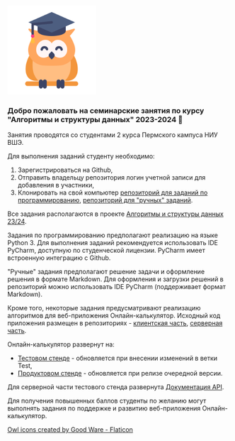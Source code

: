 <img src="https://github.com/HSE-algo-23-owl/.github/blob/main/images/owl.png" width="200">

### Добро пожаловать на семинарские занятия по курсу "Алгоритмы и структуры данных" 2023-2024 👋

Занятия проводятся со студентами 2 курса Пермского кампуса НИУ ВШЭ.

Для выполнения заданий студенту необходимо:
1. Зарегистрироваться на Github,
2. Отправить владельцу репозитория логин учетной записи для добавления в участники,
3. Клонировать на свой компьютер [репозиторий для заданий по программированию](https://github.com/HSE-algo-23-owl/programming_tasks), [репозиторий для "ручных" заданий](https://github.com/HSE-algo-23-owl/manual_tasks).

Все задания располагаются в проекте [Алгоритмы и структуры данных 23/24](https://github.com/orgs/HSE-algo-23-owl/projects/1).

Задания по программированию предполагают реализацию на языке Python 3. Для выполнения заданий рекомендуется использовать IDE PyCharm, доступную по студенческой лицензии. PyCharm имеет встроенную интеграцию с Github.

"Ручные" задания предполагают решение задачи и оформление решения в формате Markdown. Для оформления и загрузки решений в репозиторий можно использовать IDE PyCharm (поддерживает формат Markdown).

Кроме того, некоторые задания предусматривают реализацию алгоритмов для веб-приложения Онлайн-калькулятор. Исходный код приложения размещен в репозиториях - [клиентская часть](https://github.com/HSE-algo-23-owl/algoscalc-front), [серверная часть](https://github.com/HSE-algo-23-owl/algoscalc-back).

Онлайн-калькулятор развернут на:
- [Тестовом стенде](https://owl-test.ommat.ru/) - обновляется при внесении изменений в ветки Test,
- [Продуктовом стенде](https://owl-prod.ommat.ru/) - обновляется при релизе очередной версии.

Для серверной части тестового стенда развернута [Документация API](https://owl-swagger.ommat.ru/docs).

Для получения повышенных баллов студенты по желанию могут выполнять задания по поддержке и развитию веб-приложения Онлайн-калькулятор.

<a href="https://www.flaticon.com/free-icons/owl" title="owl icons">Owl icons created by Good Ware - Flaticon</a>
